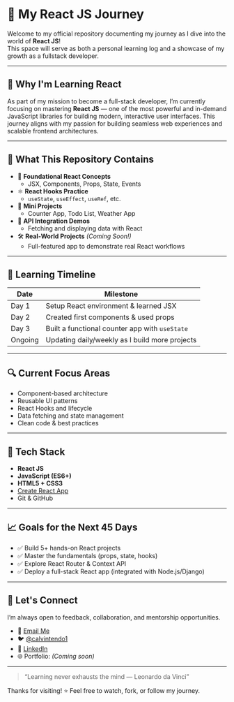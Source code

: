 # 🚀 My React JS Journey

Welcome to my official repository documenting my journey as I dive into the world of **React JS**!  
This space will serve as both a personal learning log and a showcase of my growth as a fullstack developer.

---

## 📌 Why I'm Learning React

As part of my mission to become a full-stack developer, I’m currently focusing on mastering **React JS** — one of the most powerful and in-demand JavaScript libraries for building modern, interactive user interfaces. This journey aligns with my passion for building seamless web experiences and scalable frontend architectures.

---

## 🧠 What This Repository Contains

- 🧩 **Foundational React Concepts**
  - JSX, Components, Props, State, Events
- ⚛️ **React Hooks Practice**
  - `useState`, `useEffect`, `useRef`, etc.
- 🧪 **Mini Projects**
  - Counter App, Todo List, Weather App
- 🔄 **API Integration Demos**
  - Fetching and displaying data with React
- 🛠️ **Real-World Projects** *(Coming Soon!)*
  - Full-featured app to demonstrate real React workflows

---

## 📅 Learning Timeline

| Date | Milestone |
|------|-----------|
| Day 1 | Setup React environment & learned JSX |
| Day 2 | Created first components & used props |
| Day 3 | Built a functional counter app with `useState` |
| Ongoing | Updating daily/weekly as I build more projects |

---

## 🔍 Current Focus Areas

- Component-based architecture
- Reusable UI patterns
- React Hooks and lifecycle
- Data fetching and state management
- Clean code & best practices

---

## 🧰 Tech Stack

- **React JS**
- **JavaScript (ES6+)**
- **HTML5 + CSS3**
- [Create React App](https://create-react-app.dev/)
- Git & GitHub

---

## 📈 Goals for the Next 45 Days

- ✅ Build 5+ hands-on React projects
- ✅ Master the fundamentals (props, state, hooks)
- ✅ Explore React Router & Context API
- ✅ Deploy a full-stack React app (integrated with Node.js/Django)

---

## 🙌 Let's Connect

I’m always open to feedback, collaboration, and mentorship opportunities.

- 📧 [Email Me](mailto:tendocalvin2002@gmail.com)
- 🐦 [@calvintendo1](https://twitter.com/calvintendo1)
- 💼 [LinkedIn](https://linkedin.com/in/tendocalvin)
- 🌐 Portfolio: *(Coming soon)*

---

> “Learning never exhausts the mind — Leonardo da Vinci”

Thanks for visiting! ⭐ Feel free to watch, fork, or follow my journey.
